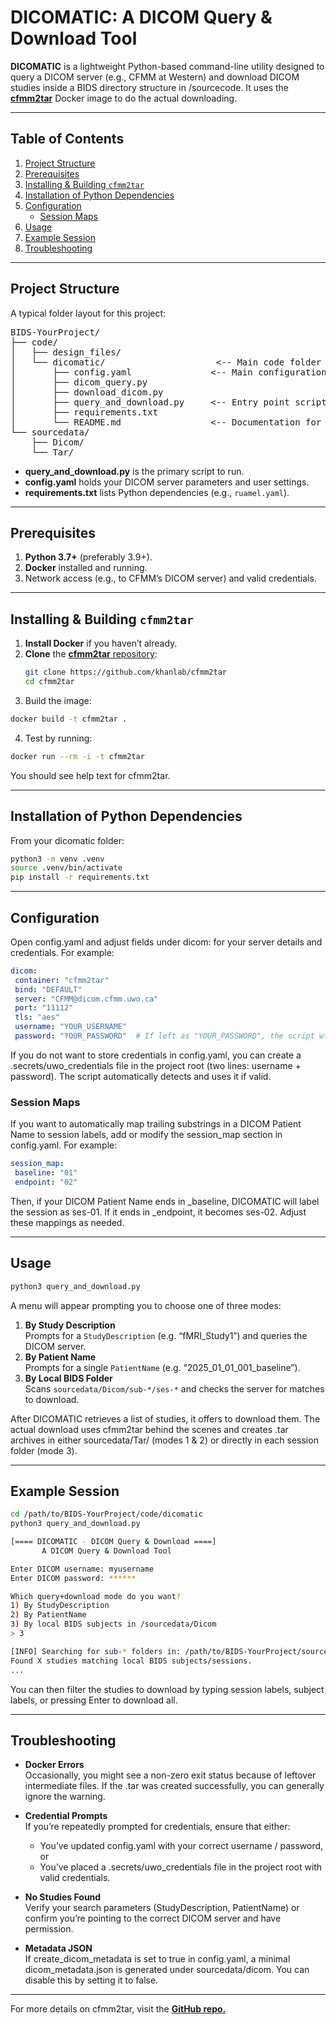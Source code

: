 # DICOMATIC: A DICOM Query & Download Tool

**DICOMATIC** is a lightweight Python-based command-line utility designed to query a DICOM server (e.g., CFMM at Western) and download DICOM studies inside a BIDS directory structure in /sourcecode. It uses the [**cfmm2tar**](https://github.com/khanlab/cfmm2tar) Docker image to do the actual downloading.

---

## Table of Contents

1. [Project Structure](#project-structure)  
2. [Prerequisites](#prerequisites)  
3. [Installing & Building `cfmm2tar`](#installing--building-cfmm2tar)  
4. [Installation of Python Dependencies](#installation-of-python-dependencies)  
5. [Configuration](#configuration)  
   - [Session Maps](#session-maps)
6. [Usage](#usage)  
7. [Example Session](#example-session)  
8. [Troubleshooting](#troubleshooting)

---

## Project Structure

A typical folder layout for this project:

<pre lang="markdown">
BIDS-YourProject/
├── code/
│   ├── design_files/
│   └── dicomatic/                     <-- Main code folder
│       ├── config.yaml               <-- Main configuration
│       ├── dicom_query.py
│       ├── download_dicom.py
│       ├── query_and_download.py     <-- Entry point script
│       ├── requirements.txt
│       └── README.md                 <-- Documentation for this folder
└── sourcedata/
    ├── Dicom/                       
    └── Tar/                          
</pre>

- **query_and_download.py** is the primary script to run.
- **config.yaml** holds your DICOM server parameters and user settings.
- **requirements.txt** lists Python dependencies (e.g., `ruamel.yaml`).

---

## Prerequisites

1. **Python 3.7+** (preferably 3.9+).  
2. **Docker** installed and running.  
3. Network access (e.g., to CFMM’s DICOM server) and valid credentials.

---

## Installing & Building `cfmm2tar`

1. **Install Docker** if you haven’t already.  
2. **Clone** the [**cfmm2tar** repository](https://github.com/khanlab/cfmm2tar):
   ```bash
   git clone https://github.com/khanlab/cfmm2tar
   cd cfmm2tar
   ```
3.	Build the image:
   ```bash
  docker build -t cfmm2tar .
   ```
4.	Test by running:
   ```bash
  docker run --rm -i -t cfmm2tar
   ```
You should see help text for cfmm2tar.

---

## Installation of Python Dependencies

From your dicomatic folder:
   ```bash
   python3 -m venv .venv
   source .venv/bin/activate
   pip install -r requirements.txt 
   ```
---
## Configuration

Open config.yaml and adjust fields under dicom: for your server details and credentials. For example:
   ```yaml
  dicom:
    container: "cfmm2tar"
    bind: "DEFAULT"
    server: "CFMM@dicom.cfmm.uwo.ca"
    port: "11112"
    tls: "aes"
    username: "YOUR_USERNAME"
    password: "YOUR_PASSWORD"  # If left as "YOUR_PASSWORD", the script will prompt at runtime
  ```
If you do not want to store credentials in config.yaml, you can create a .secrets/uwo_credentials file in the project root (two lines: username + password). The script automatically detects and uses it if valid.

### Session Maps

If you want to automatically map trailing substrings in a DICOM Patient Name to session labels, add or modify the session_map section in config.yaml. For example:
   ```yaml
   session_map:
    baseline: "01"
    endpoint: "02"
  ```
Then, if your DICOM Patient Name ends in _baseline, DICOMATIC will label the session as ses-01. If it ends in _endpoint, it becomes ses-02. Adjust these mappings as needed.

---
## Usage
   ```bash
   python3 query_and_download.py
   ```

A menu will appear prompting you to choose one of three modes:
1. **By Study Description**  
     Prompts for a `StudyDescription` (e.g. “fMRI_Study1”) and queries the DICOM server.
2. **By Patient Name**  
   Prompts for a single `PatientName` (e.g. “2025_01_01_001_baseline”).
3. **By Local BIDS Folder**  
   Scans `sourcedata/Dicom/sub-*/ses-*` and checks the server for matches to download.

After DICOMATIC retrieves a list of studies, it offers to download them. The actual download uses cfmm2tar behind the scenes and creates .tar archives in either sourcedata/Tar/ (modes 1 & 2) or directly in each session folder (mode 3).

---
## Example Session
   ```bash
   cd /path/to/BIDS-YourProject/code/dicomatic
  python3 query_and_download.py

  [==== DICOMATIC - DICOM Query & Download ====]
          A DICOM Query & Download Tool

  Enter DICOM username: myusername
  Enter DICOM password: ******

  Which query+download mode do you want?
  1) By StudyDescription
  2) By PatientName
  3) By local BIDS subjects in /sourcedata/Dicom
  > 3

  [INFO] Searching for sub-* folders in: /path/to/BIDS-YourProject/sourcedata/Dicom
  Found X studies matching local BIDS subjects/sessions.
  ...
   ```
You can then filter the studies to download by typing session labels, subject labels, or pressing Enter to download all.

---
## Troubleshooting
- **Docker Errors**  
     Occasionally, you might see a non-zero exit status because of leftover intermediate files. If the .tar was created successfully, you can generally ignore the warning.

- **Credential Prompts**  
     If you’re repeatedly prompted for credentials, ensure that either:
    - 	You’ve updated config.yaml with your correct username / password, or
    - You’ve placed a .secrets/uwo_credentials file in the project root with valid credentials.

- **No Studies Found**  
     Verify your search parameters (StudyDescription, PatientName) or confirm you’re pointing to the correct DICOM server and have permission.
- **Metadata JSON**  
    If create_dicom_metadata is set to true in config.yaml, a minimal dicom_metadata.json is generated under sourcedata/dicom. You can disable this by setting it to false.
---
For more details on cfmm2tar, visit the [**GitHub repo.**](https://github.com/khanlab/cfmm2tar)